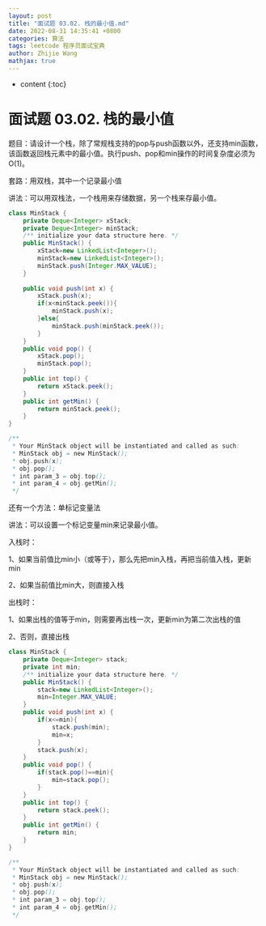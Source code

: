 ```yaml
---
layout: post
title: "面试题 03.02. 栈的最小值.md"
date: 2022-08-31 14:35:41 +0800
categories: 算法
tags: leetcode 程序员面试宝典
author: Zhijie Wang
mathjax: true
---
```



* content
{:toc}














# 面试题 03.02. 栈的最小值

题目：请设计一个栈，除了常规栈支持的pop与push函数以外，还支持min函数，该函数返回栈元素中的最小值。执行push、pop和min操作的时间复杂度必须为O(1)。

套路：用双栈，其中一个记录最小值

讲法：可以用双栈法，一个栈用来存储数据，另一个栈来存最小值。

```java
class MinStack {
    private Deque<Integer> xStack;
    private Deque<Integer> minStack;
    /** initialize your data structure here. */
    public MinStack() {
        xStack=new LinkedList<Integer>();
        minStack=new LinkedList<Integer>();
        minStack.push(Integer.MAX_VALUE);
    }
    
    public void push(int x) {
        xStack.push(x);
        if(x<minStack.peek()){
            minStack.push(x);
        }else{
            minStack.push(minStack.peek());
        }
    }
    public void pop() {
        xStack.pop();
        minStack.pop();
    }
    public int top() {
        return xStack.peek();
    }
    public int getMin() {
        return minStack.peek();
    }
}

/**
 * Your MinStack object will be instantiated and called as such:
 * MinStack obj = new MinStack();
 * obj.push(x);
 * obj.pop();
 * int param_3 = obj.top();
 * int param_4 = obj.getMin();
 */
```

还有一个方法：单标记变量法

讲法：可以设置一个标记变量min来记录最小值。

入栈时：

1、如果当前值比min小（或等于），那么先把min入栈，再把当前值入栈，更新min

2、如果当前值比min大，则直接入栈

出栈时：

1、如果出栈的值等于min，则需要再出栈一次，更新min为第二次出栈的值

2、否则，直接出栈

```java
class MinStack {
    private Deque<Integer> stack;
    private int min;
    /** initialize your data structure here. */
    public MinStack() {
        stack=new LinkedList<Integer>();
        min=Integer.MAX_VALUE;
    }
    public void push(int x) {
        if(x<=min){
            stack.push(min);
            min=x;
        }
        stack.push(x);
    }    
    public void pop() {
        if(stack.pop()==min){
            min=stack.pop();
        }
    }    
    public int top() {
        return stack.peek();
    }
    public int getMin() {
        return min;
    }
}

/**
 * Your MinStack object will be instantiated and called as such:
 * MinStack obj = new MinStack();
 * obj.push(x);
 * obj.pop();
 * int param_3 = obj.top();
 * int param_4 = obj.getMin();
 */
```

